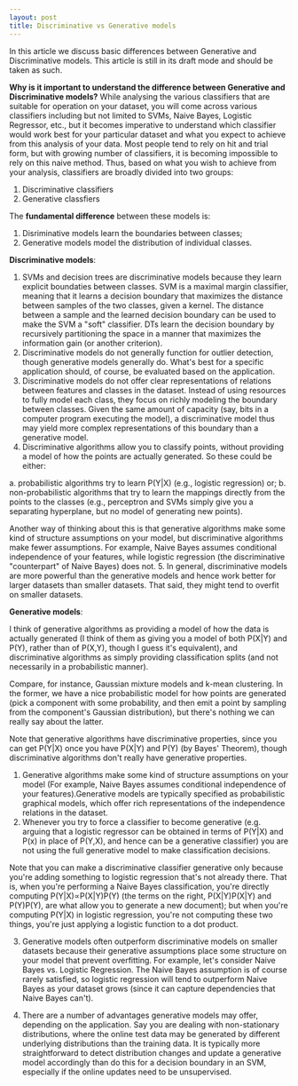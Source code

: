 ```yaml
---
layout: post
title: Discriminative vs Generative models
---
```


In this article we discuss basic differences between Generative and Discriminative models. This article is still in its draft mode and should be taken as such.

**Why is it important to understand the difference between Generative and Discriminative models?**
While analysing the various classifiers that are suitable for operation on your dataset, you will come across various classifiers including but not limited to SVMs, Naive Bayes, Logistic Regressor, etc., but it becomes imperative to understand which classifier would work best for your particular dataset and what you expect to achieve from this analysis of your data. Most people tend to rely on hit and trial form, but with growing number of classifiers, it is becoming impossible to rely on this naive method. Thus, based on what you wish to achieve from your analysis, classifiers are broadly divided into two groups:
1. Discriminative classifiers
2. Generative classfiers

The **fundamental difference** between these models is:
1. Disriminative models learn the boundaries between classes;
2. Generative models model the distribution of individual classes.

**Discriminative models**:

1. SVMs and decision trees are discriminative models because they learn explicit boundaties between classes. SVM is a maximal margin classifier, meaning that it learns a decision boundary that maximizes the distance between samples of the two classes, given a kernel. The distance between a sample and the learned decision boundary can be used to make the SVM a "soft" classifier. DTs learn the decision boundary by recursively partitioning the space in a manner that maximizes the information gain (or another criterion).
2. Discriminative models do not generally function for outlier detection, though generative models generally do. What's best for a specific application should, of course, be evaluated based on the application.
3. Discriminative models do not offer clear representations of relations between features and classes in the dataset. Instead of using resources to fully model each class, they focus on richly modeling the boundary between classes. Given the same amount of capacity (say, bits in a computer program executing the model), a discriminative model thus may yield more complex representations of this boundary than a generative model.
4. Discriminative algorithms allow you to classify points, without providing a model of how the points are actually generated. So these could be either:

  a. probabilistic algorithms try to learn P(Y|X) (e.g., logistic regression) or;
  b. non-probabilistic algorithms that try to learn the mappings directly from the points to the classes (e.g., perceptron and SVMs simply give you a separating hyperplane, but no model of generating new points).

Another way of thinking about this is that generative algorithms make some kind of structure assumptions on your model, but discriminative algorithms make fewer assumptions. For example, Naive Bayes assumes conditional independence of your features, while logistic regression (the discriminative "counterpart" of Naive Bayes) does not.
5. In general, discriminative models are more powerful than the generative models and hence work better for larger datasets than smaller datasets. That said, they might tend to overfit on smaller datasets.


**Generative models**:

I think of generative algorithms as providing a model of how the data is actually generated (I think of them as giving you a model of both P(X|Y) and P(Y), rather than of P(X,Y), though I guess it's equivalent), and discriminative algorithms as simply providing classification splits (and not necessarily in a probabilistic manner).

Compare, for instance, Gaussian mixture models and k-mean clustering. In the former, we have a nice probabilistic model for how points are generated (pick a component with some probability, and then emit a point by sampling from the component's Gaussian distribution), but there's nothing we can really say about the latter.

Note that generative algorithms have discriminative properties, since you can get P(Y|X) once you have P(X|Y) and P(Y) (by Bayes' Theorem), though discriminative algorithms don't really have generative properties.

1. Generative algorithms make some kind of structure assumptions on your model (For example, Naive Bayes assumes conditional independence of your features).Generative models are typically specified as probabilistic graphical models, which offer rich representations of the independence relations in the dataset.
2. Whenever you try to force a classifier to become generative (e.g. arguing that a logistic regressor can be obtained in terms of P(Y|X) and P(x) in place of P(Y,X), and hence can be a generative classifier) you are not using the full generative model to make classification decisions. 

  Note that you can make a discriminative classifier generative only because you're adding something to logistic regression that's not already there. That is, when you're performing a Naive Bayes classification, you're directly computing P(Y|X)∝P(X|Y)P(Y) (the terms on the right, P(X|Y)P(X|Y) and P(Y)P(Y), are what allow you to generate a new document); but when you're computing P(Y|X) in logistic regression, you're not computing these two things, you're just applying a logistic function to a dot product.

3. Generative models often outperform discriminative models on smaller datasets because their generative assumptions place some structure on your model that prevent overfitting. For example, let's consider Naive Bayes vs. Logistic Regression. The Naive Bayes assumption is of course rarely satisfied, so logistic regression will tend to outperform Naive Bayes as your dataset grows (since it can capture dependencies that Naive Bayes can't).

4. There are a number of advantages generative models may offer, depending on the application. Say you are dealing with non-stationary distributions, where the online test data may be generated by different underlying distributions than the training data. It is typically more straightforward to detect distribution changes and update a generative model accordingly than do this for a decision boundary in an SVM, especially if the online updates need to be unsupervised.
